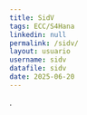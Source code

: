 ```yaml
---
title: SidV
tags: ECC/S4Hana
linkedin: null
permalink: /sidv/
layout: usuario
username: sidv
datafile: sidv
date: 2025-06-20
---
```


.  
